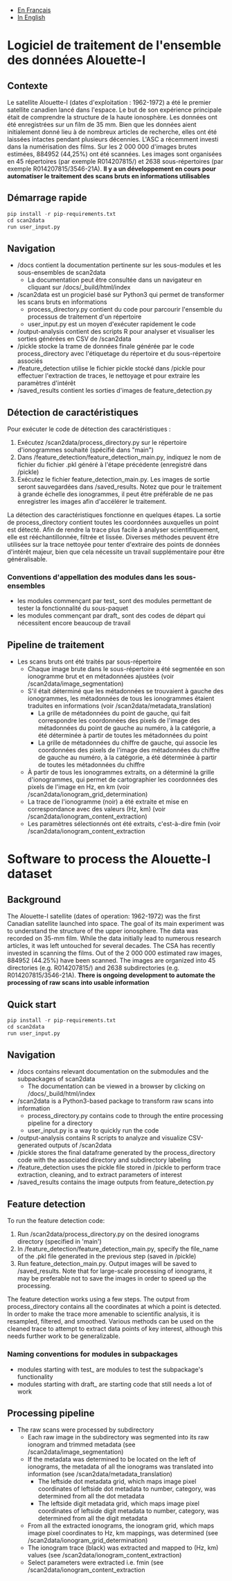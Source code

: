 ﻿
- [En Français](#logiciel-de-traitement-de-l-ensemble-des-donn-es-alouette-i)
- [In English](#software-to-process-the-alouette-i-dataset)

# Logiciel de traitement de l'ensemble des données Alouette-I
## Contexte
Le satellite Alouette-I (dates d'exploitation : 1962-1972) a été le premier satellite canadien lancé dans l'espace. Le but de son expérience principale était de comprendre la structure de la haute ionosphère. Les données ont été enregistrées sur un film de 35 mm. Bien que les données aient initialement donné lieu à de nombreux articles de recherche, elles ont été laissées intactes pendant plusieurs décennies. L'ASC a récemment investi dans la numérisation des films. Sur les 2 000 000 d'images brutes estimées, 884952 (44,25\%) ont été scannées. Les images sont organisées en 45 répertoires (par exemple R014207815/) et 2638 sous-répertoires (par exemple R014207815/3546-21A). **Il y a un développement en cours pour automatiser le traitement des scans bruts en informations utilisables**

## Démarrage rapide
```python
pip install -r pip-requirements.txt
cd scan2data
run user_input.py 
```

## Navigation

 - /docs contient la documentation pertinente sur les sous-modules et les sous-ensembles de scan2data
	 - La documentation peut être consultée dans un navigateur en cliquant sur /docs/_build/html/index
 - /scan2data est un progiciel basé sur Python3 qui permet de transformer les scans bruts en informations
	 - process_directory.py contient du code pour parcourir l'ensemble du processus de traitement d'un répertoire
	 - user_input.py est un moyen d'exécuter rapidement le code
 - /output-analysis contient des scripts R pour analyser et visualiser les sorties générées en CSV de /scan2data
 - /pickle stocke la trame de données finale générée par le code process_directory avec l'étiquetage du répertoire et du sous-répertoire associés
 - /feature_detection utilise le fichier pickle stocké dans /pickle pour effectuer l'extraction de traces, le nettoyage et pour extraire les paramètres d'intérêt
 - /saved_results contient les sorties d'images de feature_detection.py

## Détection de caractéristiques
Pour exécuter le code de détection des caractéristiques :
1) Exécutez /scan2data/process_directory.py sur le répertoire d'ionogrammes souhaité (spécifié dans "main")
2) Dans /feature_detection/feature_detection_main.py, indiquez le nom de fichier du fichier .pkl généré à l'étape précédente (enregistré dans /pickle)
3) Exécutez le fichier feature_detection_main.py. Les images de sortie seront sauvegardées dans /saved_results. Notez que pour le traitement à grande échelle des ionogrammes, il peut être préférable de ne pas enregistrer les images afin d'accélérer le traitement.

La détection des caractéristiques fonctionne en quelques étapes. La sortie de process_directory contient toutes les coordonnées auxquelles un point est détecté. Afin de rendre la trace plus facile à analyser scientifiquement, elle est rééchantillonnée, filtrée et lissée. Diverses méthodes peuvent être utilisées sur la trace nettoyée pour tenter d'extraire des points de données d'intérêt majeur, bien que cela nécessite un travail supplémentaire pour être généralisable.

### Conventions d'appellation des modules dans les sous-ensembles
- les modules commençant par test_ sont des modules permettant de tester la fonctionnalité du sous-paquet
- les modules commençant par draft_ sont des codes de départ qui nécessitent encore beaucoup de travail
 
## Pipeline de traitement
- Les scans bruts ont été traités par sous-répertoire
	- Chaque image brute dans le sous-répertoire a été segmentée en son ionogramme brut et en métadonnées ajustées (voir /scan2data/image_segmentation)
	- S'il était déterminé que les métadonnées se trouvaient à gauche des ionogrammes, les métadonnées de tous les ionogrammes étaient traduites en informations (voir /scan2data/metadata_translation)
		- La grille de métadonnées du point de gauche, qui fait correspondre les coordonnées des pixels de l'image des métadonnées du point de gauche au numéro, à la catégorie, a été déterminée à partir de toutes les métadonnées du point
		- La grille de métadonnées du chiffre de gauche, qui associe les coordonnées des pixels de l'image des métadonnées du chiffre de gauche au numéro, à la catégorie, a été déterminée à partir de toutes les métadonnées du chiffre
	- À partir de tous les ionogrammes extraits, on a déterminé la grille d'ionogrammes, qui permet de cartographier les coordonnées des pixels de l'image en Hz, en km (voir /scan2data/ionogram_grid_determination)
	- La trace de l'ionogramme (noir) a été extraite et mise en correspondance avec des valeurs (Hz, km) (voir /scan2data/ionogram_content_extraction)
	- Les paramètres sélectionnés ont été extraits, c'est-à-dire fmin (voir /scan2data/ionogram_content_extraction



# Software to process the Alouette-I dataset

## Background
The Alouette-I satellite (dates of operation: 1962-1972) was the first Canadian satellite launched into space. The goal of its main experiment was to understand the structure of the upper ionosphere. The data was recorded on 35-mm film. While the data initially lead to numerous research articles, it was left untouched for several decades. The CSA has recently invested in scanning the films. Out of the 2 000 000 estimated raw images, 884952 (44.25\%) have been scanned. The images are organized into 45 directories (e.g. R014207815/) and 2638 subdirectories (e.g. R014207815/3546-21A). **There is ongoing development to automate the processing of raw scans into usable information**

## Quick start
```python
pip install -r pip-requirements.txt
cd scan2data
run user_input.py
```

## Navigation

 - /docs contains relevant documentation on the submodules and the subpackages of scan2data
	 - The documentation can be viewed in a browser by clicking on /docs/_build/html/index
 - /scan2data is a Python3-based package to transform raw scans into information
	 - process_directory.py contains code to through the entire processing pipeline for a directory
	 - user_input.py is a way to quickly run the code
 - /output-analysis contains R scripts to analyze and visualize CSV-generated outputs of /scan2data
 - /pickle stores the final dataframe generated by the process_directory code with the associated directory and subdirectory labeling
 - /feature_detection uses the pickle file stored in /pickle to perform trace extraction, cleaning, and to extract parameters of interest
 - /saved_results contains the image outputs from feature_detection.py

## Feature detection
To run the feature detection code:
1) Run /scan2data/process_directory.py on the desired ionograms directory (specified in 'main')
2) In /feature_detection/feature_detection_main.py, specify the file_name of the .pkl file generated in the previous step (saved in /pickle)
3) Run feature_detection_main.py. Output images will be saved to /saved_results. Note that for large-scale processing of ionograms, it may be preferable not to save the images in order to speed up the processing.

The feature detection works using a few steps. The output from process_directory contains all the coordinates at which a point is detected. In order to make the trace more amenable to scientific analysis, it is resampled, filtered, and smoothed. Various methods can be used on the cleaned trace to attempt to extract data points of key interest, although this needs further work to be generalizable.

### Naming conventions for modules in subpackages
- modules starting with test_ are modules to test the subpackage's functionality
- modules starting with draft_ are starting code that still needs a lot of work
 
## Processing pipeline
- The raw scans were processed by subdirectory
	- Each raw image in the subdirectory was segmented into its raw ionogram and trimmed metadata (see /scan2data/image_segmentation)
	- If the metadata was determined to be located on the left of ionograms, the metadata of all the ionograms was translated into information (see /scan2data/metadata_translation)
		- The leftside dot metadata grid, which maps image pixel coordinates of leftside dot metadata to number, category, was determined  from all the dot metadata
		- The leftside digit metadata grid, which maps image pixel coordinates of leftside digit metadata to number, category, was determined  from all the digit metadata
	- From all the extracted ionograms, the ionogram grid, which maps image pixel coordinates to Hz, km mappings,  was determined (see /scan2data/ionogram_grid_determination)
	- The ionogram trace (black) was extracted and mapped to (Hz, km) values (see /scan2data/ionogram_content_extraction)
	- Select parameters were extracted i.e. fmin (see /scan2data/ionogram_content_extraction









